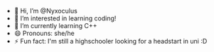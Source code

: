 - 👋 Hi, I’m @Nyxoculus
- 👀 I’m interested in learning coding!
- 🌱 I’m currently learning C++
- 😄 Pronouns: she/he
- ⚡ Fun fact: I'm still a highschooler looking for a headstart in uni :D

<!---
Nyxoculus/Nyxoculus is a ✨ special ✨ repository because its `README.md` (this file) appears on your GitHub profile.
You can click the Preview link to take a look at your changes.
--->
